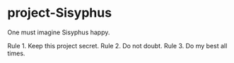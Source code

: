 # project-Sisyphus
One must imagine Sisyphus happy.

<r>Rule 1. Keep this project secret.</r>
<r>Rule 2. Do not doubt.</r>
<r>Rule 3. Do my best all times.</r>
